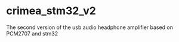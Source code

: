 # crimea_stm32_v2
The second version of the usb audio headphone amplifier based on PCM2707 and stm32
